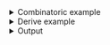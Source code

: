 <details><summary>Combinatoric example</summary>

```no_run
#[derive(Debug, Clone)]
pub struct Options {
    verbose: bool,
    release: bool,
    default_features: bool,
}

pub fn options() -> OptionParser<Options> {
    let verbose = short('v')
        .long("verbose")
        .help("Produce verbose output")
        .switch();
    let release = long("release")
        .help("Build artifacts in release mode")
        .flag(true, false);
    let default_features = long("no-default-features")
        .help("Do not activate default features")
        // default_features uses opposite values,
        // producing `true` when value is absent
        .flag(false, true);

    construct!(Options {
        verbose,
        release,
        default_features,
    })
    .to_options()
}
```

</details>
<details><summary>Derive example</summary>

```no_run
#[derive(Debug, Clone, Bpaf)]
#[bpaf(options)]
pub struct Options {
    /// Produce verbose output
    // bpaf uses `switch` for `bool` fields in named
    // structs unless consumer attribute is present.
    // But it is also possible to give it explicit
    // consumer annotation to serve as a reminder:
    // #[bpaf(short, long, switch)]
    #[bpaf(short, long)]
    verbose: bool,

    #[bpaf(flag(true, false))]
    /// Build artifacts in release mode
    release: bool,

    /// Do not activate default features
    // default_features uses opposite values,
    // producing `true` when value is absent
    #[bpaf(long("no-default-features"), flag(false, true))]
    default_features: bool,
}
```

</details>
<details><summary>Output</summary>

In `--help` output `bpaf` shows switches as usual flags with no meta variable attached


<div class='bpaf-doc'>
$ app --help<br>
<p><b>Usage</b>: <tt><b>app</b></tt> [<tt><b>-v</b></tt>] [<tt><b>--release</b></tt>] [<tt><b>--no-default-features</b></tt>]</p><p><div>
<b>Available options:</b></div><dl><dt><tt><b>-v</b></tt>, <tt><b>--verbose</b></tt></dt>
<dd>Produce verbose output</dd>
<dt><tt><b>    --release</b></tt></dt>
<dd>Build artifacts in release mode</dd>
<dt><tt><b>    --no-default-features</b></tt></dt>
<dd>Do not activate default features</dd>
<dt><tt><b>-h</b></tt>, <tt><b>--help</b></tt></dt>
<dd>Prints help information</dd>
</dl>
</p>
<style>
div.bpaf-doc {
    padding: 14px;
    background-color:var(--code-block-background-color);
    font-family: "Source Code Pro", monospace;
    margin-bottom: 0.75em;
}
div.bpaf-doc dt { margin-left: 1em; }
div.bpaf-doc dd { margin-left: 3em; }
div.bpaf-doc dl { margin-top: 0; padding-left: 1em; }
div.bpaf-doc  { padding-left: 1em; }
</style>
</div>


Both `switch` and `flag` succeed if value is not present, `switch` returns true, `flag` returns
second value.


<div class='bpaf-doc'>
$ app <br>
Options { verbose: false, release: false, default_features: true }
</div>


When value is present - `switch` returns `true`, `flag` returns first value.


<div class='bpaf-doc'>
$ app --verbose --no-default-features --detailed<br>
<b>Error:</b> <b>--detailed</b> is not expected in this context
<style>
div.bpaf-doc {
    padding: 14px;
    background-color:var(--code-block-background-color);
    font-family: "Source Code Pro", monospace;
    margin-bottom: 0.75em;
}
div.bpaf-doc dt { margin-left: 1em; }
div.bpaf-doc dd { margin-left: 3em; }
div.bpaf-doc dl { margin-top: 0; padding-left: 1em; }
div.bpaf-doc  { padding-left: 1em; }
</style>
</div>


Like with most parsrs unless specified `switch` and `flag` consume at most one item from the
command line:


<div class='bpaf-doc'>
$ app --no-default-features --no-default-features<br>
<b>Error:</b> argument <tt><b>--no-default-features</b></tt> cannot be used multiple times in this context
<style>
div.bpaf-doc {
    padding: 14px;
    background-color:var(--code-block-background-color);
    font-family: "Source Code Pro", monospace;
    margin-bottom: 0.75em;
}
div.bpaf-doc dt { margin-left: 1em; }
div.bpaf-doc dd { margin-left: 3em; }
div.bpaf-doc dl { margin-top: 0; padding-left: 1em; }
div.bpaf-doc  { padding-left: 1em; }
</style>
</div>

</details>